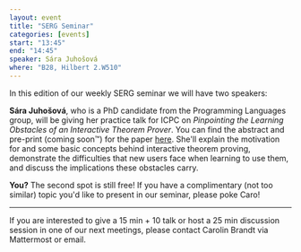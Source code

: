 ```yaml
---
layout: event
title: "SERG Seminar"
categories: [events]
start: "13:45"
end: "14:45"
speaker: Sára Juhošová
where: "B28, Hilbert 2.W510"
---
```


In this edition of our weekly SERG seminar we will have two speakers:

**Sára Juhošová**, who is a PhD candidate from the Programming Languages group, will be giving her practice talk for ICPC on *Pinpointing the Learning Obstacles of an Interactive Theorem Prover*. You can find the abstract and pre-print (coming soon™) for the paper [here](https://sarajuhosova.com/#work). She'll explain the motivation for and some basic concepts behind interactive theorem proving, demonstrate the difficulties that new users face when learning to use them, and discuss the implications these obstacles carry.

**You?** 
The second spot is still free! If you have a complimentary (not too similar) topic you'd like to present in our seminar, please poke Caro!

---
If you are interested to give a 15 min + 10 talk or host a 25 min discussion session in one of our next meetings, please contact Carolin Brandt via Mattermost or email.
